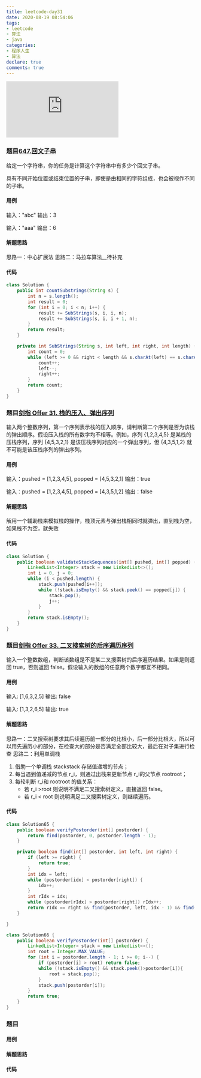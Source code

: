 ```yaml
---
title: leetcode-day31
date: 2020-08-19 08:54:06
tags:
- leetcode
- 算法
- java
categories:
- 程序人生
- 算法
declare: true
comments: true
---
```


![图片](http://api.mtyqx.cn/api/random.php?781)
<!-- more -->

### 题目[647.回文子串](https://leetcode-cn.com/problems/palindromic-substrings/)
给定一个字符串，你的任务是计算这个字符串中有多少个回文子串。

具有不同开始位置或结束位置的子串，即使是由相同的字符组成，也会被视作不同的子串。

#### 用例
输入："abc"
输出：3

输入："aaa"
输出：6


#### 解题思路
思路一：中心扩展法
思路二：马拉车算法__待补充

#### 代码
```java
class Solution {
    public int countSubstrings(String s) {
        int n = s.length();
        int result = 0;
        for (int i = 0; i < n; i++) {
            result += SubStrings(s, i, i, n);
            result += SubStrings(s, i, i + 1, n);
        }
        return result;
    }

    private int SubStrings(String s, int left, int right, int length) {
        int count = 0;
        while (left >= 0 && right < length && s.charAt(left) == s.charAt(right)) {
            count++;
            left--;
            right++;
        }
        return count;
    }
}
```

### 题目[剑指 Offer 31. 栈的压入、弹出序列](https://leetcode-cn.com/problems/zhan-de-ya-ru-dan-chu-xu-lie-lcof/)
输入两个整数序列，第一个序列表示栈的压入顺序，请判断第二个序列是否为该栈的弹出顺序。假设压入栈的所有数字均不相等。例如，序列 {1,2,3,4,5} 是某栈的压栈序列，序列 {4,5,3,2,1} 是该压栈序列对应的一个弹出序列，但 {4,3,5,1,2} 就不可能是该压栈序列的弹出序列。



#### 用例
输入：pushed = [1,2,3,4,5], popped = [4,5,3,2,1]
输出：true


输入：pushed = [1,2,3,4,5], popped = [4,3,5,1,2]
输出：false
#### 解题思路
解用一个辅助栈来模拟栈的操作，栈顶元素与弹出栈相同时就弹出，直到栈为空，如果栈不为空，就失败

#### 代码
```java
class Solution {
    public boolean validateStackSequences(int[] pushed, int[] popped) {
        LinkedList<Integer> stack = new LinkedList<>();
        int i = 0, j = 0;
        while (i < pushed.length) {
            stack.push(pushed[i++]);
            while (!stack.isEmpty() && stack.peek() == popped[j]) {
                stack.pop();
                j++;
            }
        }
        return stack.isEmpty();
    }
}
```

### 题目[剑指 Offer 33. 二叉搜索树的后序遍历序列](https://leetcode-cn.com/problems/er-cha-sou-suo-shu-de-hou-xu-bian-li-xu-lie-lcof/)
输入一个整数数组，判断该数组是不是某二叉搜索树的后序遍历结果。如果是则返回 true，否则返回 false。假设输入的数组的任意两个数字都互不相同。

#### 用例
输入: [1,6,3,2,5]
输出: false

输入: [1,3,2,6,5]
输出: true
#### 解题思路
思路一：二叉搜索树要求其后续遍历前一部分的比根小，后一部分比根大，所以可以用先遍历小的部分，在检查大的部分是否满足全部比较大，最后在对子集进行检查
思路二：利用单调栈
1. 借助一个单调栈 stackstack 存储值递增的节点；
2. 每当遇到值递减的节点 r_i，则通过出栈来更新节点 r_i的父节点 rootroot；
3. 每轮判断 r_i和 rootroot 的值关系：
    - 若 r_i >root 则说明不满足二叉搜索树定义，直接返回 false。
    - 若 r_i < root 则说明满足二叉搜索树定义，则继续遍历。


#### 代码
```java
class Solution65 {
    public boolean verifyPostorder(int[] postorder) {
        return find(postorder, 0, postorder.length - 1);
    }

    private boolean find(int[] postorder, int left, int right) {
        if (left >= right) {
            return true;
        }
        int idx = left;
        while (postorder[idx] < postorder[right]) {
            idx++;
        }
        int rIdx = idx;
        while (postorder[rIdx] > postorder[right]) rIdx++;
        return rIdx == right && find(postorder, left, idx - 1) && find(postorder, idx, right - 1);
    }

}

class Solution66 {
    public boolean verifyPostorder(int[] postorder) {
        LinkedList<Integer> stack = new LinkedList<>();
        int root = Integer.MAX_VALUE;
        for (int i = postorder.length - 1; i >= 0; i--) {
            if (postorder[i] > root) return false;
            while (!stack.isEmpty() && stack.peek()>postorder[i]){
                root = stack.pop();
            }
            stack.push(postorder[i]);
        }
        return true;
    }
}
```



### 题目[]()


#### 用例


#### 解题思路


#### 代码